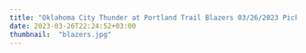 ```yaml
---
title: "Oklahoma City Thunder at Portland Trail Blazers 03/26/2023 Picks & Preview"
date: 2023-03-26T22:24:52+03:00
thumbnail:  "blazers.jpg"
---
```



